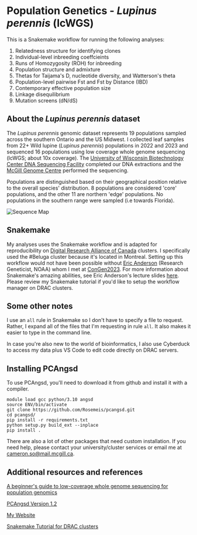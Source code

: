 # Population Genetics - _Lupinus perennis_ (lcWGS)

This is a Snakemake workflow for running the following analyses:

1. Relatedness structure for identifying clones
2. Individual-level inbreeding coeffcieints
3. Runs of Homozygosity (ROH) for inbreeding
4. Population structure and admixture
5. Thetas for Taijama's D, nucleotide diversity, and Watterson's theta
6. Population-level pairwise Fst and Fst by Distance (IBD)
7. Contemporary effective population size
8. Linkage disequilibrium
9. Mutation screens (dN/dS)

## About the _Lupinus perennis_ dataset

The _Lupinus perennis_ genomic dataset represents 19 populations sampled across the southern Ontario and the US Midwest. I collected leaf samples from 22+ Wild lupine (_Lupinus perennis_) populations in 2022 and 2023 and sequenced 16 populations using low coverage whole genome sequencing (lcWGS; about 10x coverage).
The [University of Wisconsin Biotechnology Center DNA Sequencing Facility](https://dnaseq.biotech.wisc.edu/) completed our DNA extractions and the [McGill Genome Centre](https://www.mcgillgenomecentre.ca/) performed the sequencing. 

Populations are distinguished based on their geographical position relative to the overall species' distribution. 8 populations are considered 'core' populations, and the other 11 are northern 'edge' populations. No populations in the southern range were sampled (i.e towards Florida). 

![Sequence Map](https://github.com/socameron/lcwgs-lupine/blob/main/19%20populations%20to%20sequence.png?raw=true)

## Snakemake

My analyses uses the Snakemake workflow and is adapted for reproducibility on [Digital Research Alliance of Canada](alliancecan.ca/en) clusters. I specifically used the #Beluga cluster because it's located in Montreal. Setting up this workflow would not have been possible without [Eric Anderson](https://github.com/eriqande/mega-lcwgs-pw-fst-snakeflow) (Research Geneticist, NOAA) whom I met at [ConGen2023](https://www.umt.edu/ces/conferences/congen/). For more information about Snakemake's amazing abilities, see Eric Anderson's lecture slides [here](https://eriqande.github.io/con-gen-2023/slides/snake-slides.html#/section). Please review my Snakemake tutorial if you'd like to setup the workflow manager on DRAC clusters.




## Some other notes

I use an `all` rule in Snakemake so I don't have to specify a file to request. Rather, I expand all of the files that I'm requesting in rule `all`. It also makes it easier to type in the command line.

In case you're also new to the world of bioinformatics, I also use Cyberduck to access my data plus VS Code to edit code directly on DRAC servers.  

## Installing PCAngsd

To use PCAngsd, you'll need to download it from github and install it with a compiler. 

```
module load gcc python/3.10 angsd
source ENV/bin/activate
git clone https://github.com/Rosemeis/pcangsd.git
cd pcangsd/
pip install -r requirements.txt
python setup.py build_ext --inplace
pip install .
```

There are also a lot of other packages that need custom installation. If you need help, please contact your university/cluster services or email me at cameron.so@mail.mcgill.ca.

## Additional resources and references

[A beginner's guide to low-coverage whole genome sequencing for population genomics](https://onlinelibrary.wiley.com/doi/abs/10.1111/mec.16077)

[PCAngsd Version 1.2](https://github.com/Rosemeis/pcangsd)

[My Website](https://www.cameronso.ca)

[Snakemake Tutorial for DRAC clusters](https://github.com/socameron/snakemake-tutorial)

